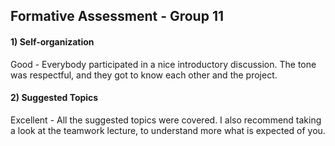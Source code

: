 ## Formative Assessment - Group 11

#### 1) Self-organization

Good - Everybody participated in a nice introductory discussion. The tone was respectful, and they got to know each other and the project.


#### 2) Suggested Topics

Excellent - All the suggested topics were covered. I also recommend taking a look at the teamwork lecture, to understand more what is expected of you.




